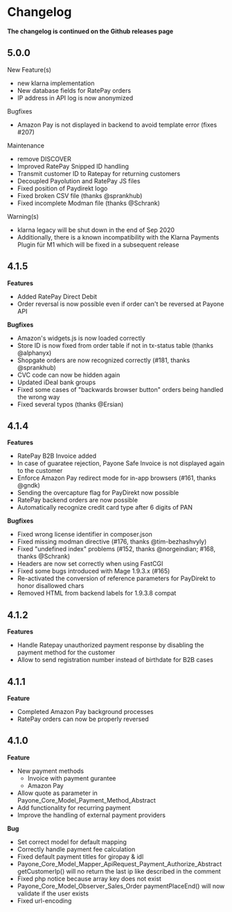 # Changelog

**The changelog is continued on the Github releases page**

## 5.0.0

New Feature(s)
 
* new klarna implementation
* New database fields for RatePay orders
* IP address in API log is now anonymized

Bugfixes

* Amazon Pay is not displayed in backend to avoid template error (fixes #207)

Maintenance
 
* remove DISCOVER
* Improved RatePay Snipped ID handling
* Transmit customer ID to Ratepay for returning customers
* Decoupled Payolution and RatePay JS files
* Fixed position of Paydirekt logo
* Fixed broken CSV file (thanks @sprankhub)
* Fixed incomplete Modman file (thanks @Schrank)
 
Warning(s)
 
* klarna legacy will be shut down in the end of Sep 2020
* Additionally, there is a known incompatibility with the Klarna Payments Plugin für M1 which will be fixed in a subsequent release


## 4.1.5
**Features**

* Added RatePay Direct Debit
* Order reversal is now possible even if order can't be reversed at Payone API

**Bugfixes**

* Amazon's widgets.js is now loaded correctly
* Store ID is now fixed from order table if not in tx-status table (thanks @alphanyx)
* Shopgate orders are now recognized correctly (#181, thanks @sprankhub)
* CVC code can now be hidden again
* Updated iDeal bank groups
* Fixed some cases of "backwards browser button" orders being handled the wrong way
* Fixed several typos (thanks @Ersian)

## 4.1.4
**Features**

* RatePay B2B Invoice added
* In case of guaratee rejection, Payone Safe Invoice is not displayed again to the customer
* Enforce Amazon Pay redirect mode for in-app browsers (#161, thanks @gndk)
* Sending the overcapture flag for PayDirekt now possible
* RatePay backend orders are now possible
* Automatically recognize credit card type after 6 digits of PAN

**Bugfixes**
* Fixed wrong license identifier in composer.json
* Fixed missing modman directive (#176, thanks @tim-bezhashvyly)
* Fixed "undefined index" problems (#152, thanks @norgeindian; #168, thanks @Schrank)
* Headers are now set correctly when using FastCGI
* Fixed some bugs introduced with Mage 1.9.3.x (#165)
* Re-activated the conversion of reference parameters for PayDirekt to honor disallowed chars
* Removed HTML from backend labels for 1.9.3.8 compat

## 4.1.2
**Features**

* Handle Ratepay unauthorized payment response by disabling the payment method for the customer
* Allow to send registration number instead of birthdate for B2B cases

## 4.1.1
**Feature**

* Completed Amazon Pay background processes
* RatePay orders can now be properly reversed


## 4.1.0
**Feature**

* New payment methods
    * Invoice with payment gurantee
    * Amazon Pay
* Allow quote as parameter in Payone_Core_Model_Payment_Method_Abstract
* Add functionality for recurring payment
* Improve the handling of external payment providers

**Bug**
* Set correct model for default mapping
* Correctly handle payment fee calculation
* Fixed default payment titles for giropay & idl
* Payone_Core_Model_Mapper_ApiRequest_Payment_Authorize_Abstract getCustomerIp() will no return the last ip like described in the comment
* Fixed php notice because array key does not exist
* Payone_Core_Model_Observer_Sales_Order paymentPlaceEnd() will now validate if the user exists
* Fixed url-encoding
